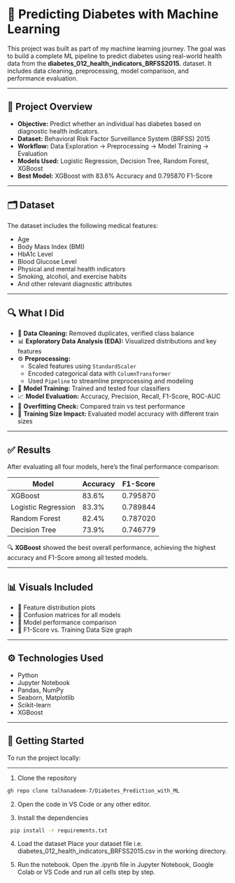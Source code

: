 # 🤖 Predicting Diabetes with Machine Learning

This project was built as part of my machine learning journey. The goal was to build a complete ML pipeline to predict diabetes using real-world health data from the **diabetes_012_health_indicators_BRFSS2015.** dataset. It includes data cleaning, preprocessing, model comparison, and performance evaluation.

---

## 📌 Project Overview

- **Objective:** Predict whether an individual has diabetes based on diagnostic health indicators.
- **Dataset:** Behavioral Risk Factor Surveillance System (BRFSS) 2015
- **Workflow:** Data Exploration → Preprocessing → Model Training → Evaluation
- **Models Used:** Logistic Regression, Decision Tree, Random Forest, XGBoost
- **Best Model:** XGBoost with 83.6% Accuracy and 0.795870 F1-Score

---

## 🗂️ Dataset

The dataset includes the following medical features:

- Age  
- Body Mass Index (BMI)  
- HbA1c Level  
- Blood Glucose Level  
- Physical and mental health indicators  
- Smoking, alcohol, and exercise habits  
- And other relevant diagnostic attributes  

---

## 🔍 What I Did

- 🧹 **Data Cleaning:** Removed duplicates, verified class balance  
- 📊 **Exploratory Data Analysis (EDA):** Visualized distributions and key features  
- ⚙️ **Preprocessing:** 
  - Scaled features using `StandardScaler`  
  - Encoded categorical data with `ColumnTransformer`  
  - Used `Pipeline` to streamline preprocessing and modeling  
- 🤖 **Model Training:** Trained and tested four classifiers  
- 📈 **Model Evaluation:** Accuracy, Precision, Recall, F1-Score, ROC-AUC  
- 🧪 **Overfitting Check:** Compared train vs test performance  
- 🧮 **Training Size Impact:** Evaluated model accuracy with different train sizes

---

## ✅ Results

After evaluating all four models, here’s the final performance comparison:

| **Model**              | **Accuracy** | **F1-Score** |
|------------------------|--------------|--------------|
| XGBoost                | 83.6%        | 0.795870     |
| Logistic Regression    | 83.3%        | 0.789844     |
| Random Forest          | 82.4%        | 0.787020     |
| Decision Tree          | 73.9%        | 0.746779     |

🔍 **XGBoost** showed the best overall performance, achieving the highest accuracy and F1-Score among all tested models.

---

## 📊 Visuals Included

- 📌 Feature distribution plots  
- 📌 Confusion matrices for all models  
- 📌 Model performance comparison  
- 📌 F1-Score vs. Training Data Size graph  

---

## ⚙️ Technologies Used

- Python  
- Jupyter Notebook  
- Pandas, NumPy  
- Seaborn, Matplotlib  
- Scikit-learn  
- XGBoost  

---

## 🚀 Getting Started

To run the project locally:

---

1. Clone the repository

```bash
gh repo clone talhanadeem-7/Diabetes_Prediction_with_ML
```
2. Open the code in VS Code or any other editor.

3. Install the dependencies
```bash
 pip install -r requirements.txt
```
4. Load the dataset Place your dataset file i.e. diabetes_012_health_indicators_BRFSS2015.csv in the working directory.

5. Run the notebook. Open the .ipynb file in Jupyter Notebook, Google Colab or VS Code and run all cells step by step.
